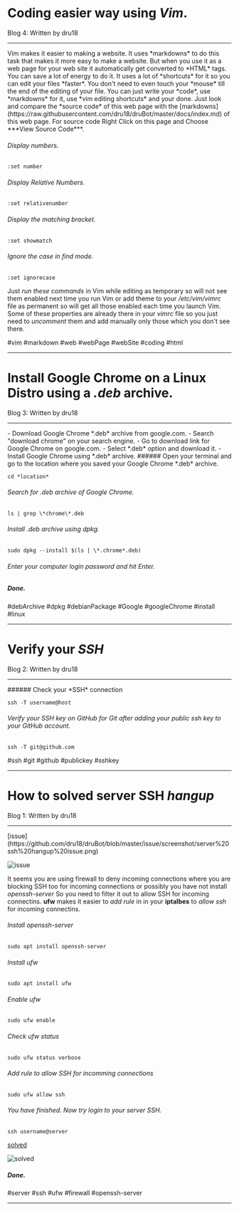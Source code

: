 # Coding easier way using *Vim*.
Blog 4:
Written by dru18

<hr>
Vim makes it easier to making a website. It uses *markdowns* to do this task that makes it more easy to make a website. But when you use it as a web page for your web site it automatically get converted to *HTML* tags. You can save a lot of energy to do it. It uses a lot of *shortcuts* for it so you can edit your files *faster*. You don't need to even touch your *mouse* till the end of the editing of your file. You can just write your *code*, use *markdowns* for it, use *vim editing shortcuts* and your done. Just look and compare the *source code* of this web page with the [markdowns](https://raw.githubusercontent.com/dru18/druBot/master/docs/index.md) of this web page. For source code Right Click on this page and Choose ***View Source Code***.

###### Display *numbers*.

`:set number`


###### Display *Relative Numbers*.

`:set relativenumber`


###### Display the *matching bracket*.

`:set showmatch`


###### Ignore the *case* in find mode.

`:set ignorecase`


Just *run these commands* in Vim while editing as temporary so will not see them enabled next time you run Vim or add theme to your */etc/vim/vimrc* file as permanent so will get all those enabled each time you launch Vim. Some of these properties are already there in your *vimrc* file so you just need to *uncomment* them and add manually only those which you don't see there.

#vim #markdown #web #webPage #webSite #coding #html
<hr>

# Install Google Chrome on a Linux Distro using a *.deb* archive.
Blog 3:
Written by dru18
<hr>
- Download Google Chrome *.deb* archive from google.com.
   - Search "download chrome" on your search engine.
   - Go to download link for Google Chrome on google.com.
   - Select *.deb* option and download it.
- Install Google Chrome using *.deb* archive.
###### Open your terminal and go to the location where you saved your Google Chrome *.deb* archive.

`cd *location*`

###### Search for *.deb* archive of Google Chrome.

`ls | grep \*chrome\*.deb`

###### Install *.deb* archive using *dpkg*.

`sudo dpkg --install $(ls | \*.chrome*.deb)`

###### Enter your computer login password and hit *Enter*.

##### Done.

#debArchive #dpkg #debianPackage #Google #googleChrome #install #linux
<hr>

# Verify your *SSH*
Blog 2:
Written by dru18
<hr>
###### Check your *SSH* connection

`ssh -T username@host`

###### Verify your *SSH* key on GitHub for Git after adding your public ssh key to your GitHub account.

`ssh -T git@github.com`

#ssh #git #github #publickey #sshkey
<hr>

# How to solved server SSH *hangup*
Blog 1:
Written by dru18
<hr>
[issue](https://github.com/dru18/druBot/blob/master/issue/screenshot/server%20ssh%20hangup%20issue.png)

![issue](https://github.com/dru18/druBot/blob/master/issue/screenshot/server%20ssh%20hangup%20issue.png)

It seems you are using firewall to deny incoming connections where you are blocking SSH too for incoming connections or possibly you have not install *openssh-server* So you need to filter it out to allow SSH for incoming connectins. **ufw** makes it easier to *add rule* in in your **iptalbes** to *allow ssh* for incoming connectins.

###### Install openssh-server

`sudo apt install openssh-server`

###### *Install* ufw

`sudo apt install ufw`

###### *Enable* ufw

`sudo ufw enable`

###### Check ufw *status*

`sudo ufw status verbose`

###### Add rule to *allow SSH* for incomming connections

`sudo ufw allow ssh`

###### You have finished. Now try login to your server SSH.

`ssh username@server`

[solved](https://github.com/dru18/druBot/blob/master/issue/screenshot/server%20ssh%20hangup%20solved.png)

![solved](https://github.com/dru18/druBot/blob/master/issue/screenshot/server%20ssh%20hangup%20solved.png)

##### Done.

#server #ssh #ufw #firewall #openssh-server
<hr>
